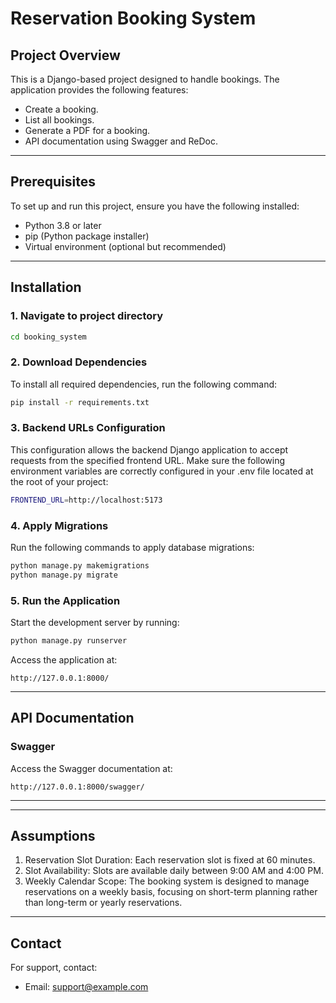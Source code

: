 # Reservation Booking System

## Project Overview

This is a Django-based project designed to handle bookings. The application provides the following features:

- Create a booking.
- List all bookings.
- Generate a PDF for a booking.
- API documentation using Swagger and ReDoc.

---

## Prerequisites

To set up and run this project, ensure you have the following installed:

- Python 3.8 or later
- pip (Python package installer)
- Virtual environment (optional but recommended)

---

## Installation

### 1. Navigate to project directory

```bash
cd booking_system
```

### 2. Download Dependencies

To install all required dependencies, run the following command:

```bash
pip install -r requirements.txt
```

### 3. Backend URLs Configuration

This configuration allows the backend Django application to accept requests from the specified frontend URL.
Make sure the following environment variables are correctly configured in your .env file located at the root of your project:

```bash
FRONTEND_URL=http://localhost:5173
```

### 4. Apply Migrations

Run the following commands to apply database migrations:

```bash
python manage.py makemigrations
python manage.py migrate
```

### 5. Run the Application

Start the development server by running:

```bash
python manage.py runserver
```

Access the application at:

```
http://127.0.0.1:8000/
```

---

## API Documentation

### Swagger

Access the Swagger documentation at:

```
http://127.0.0.1:8000/swagger/
```

---

---

## Assumptions

1. Reservation Slot Duration: Each reservation slot is fixed at 60 minutes.
2. Slot Availability: Slots are available daily between 9:00 AM and 4:00 PM.
3. Weekly Calendar Scope: The booking system is designed to manage reservations on a weekly basis, focusing on short-term planning rather than long-term or yearly reservations.

---

## Contact

For support, contact:

- Email: [support@example.com](mailto:support@example.com)
